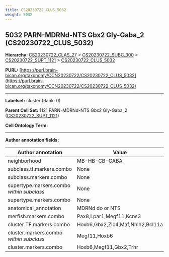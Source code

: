 ```yaml
---
title: CS20230722_CLUS_5032
weight: 5032
---
```

## 5032 PARN-MDRNd-NTS Gbx2 Gly-Gaba_2 (CS20230722_CLUS_5032)
<b>Hierarchy: </b>
[CS20230722_CLAS_27](../CS20230722_CLAS_27) >
[CS20230722_SUBC_300](../CS20230722_SUBC_300) >
[CS20230722_SUPT_1121](../CS20230722_SUPT_1121) >
[CS20230722_CLUS_5032](../CS20230722_CLUS_5032)

**PURL:** [https://purl.brain-bican.org/taxonomy/CCN20230722/CS20230722_CLUS_5032](https://purl.brain-bican.org/taxonomy/CCN20230722/CS20230722_CLUS_5032)

---


**Labelset:** cluster (Rank: 0)

**Parent Cell Set:** 1121 PARN-MDRNd-NTS Gbx2 Gly-Gaba_2 ([CS20230722_SUPT_1121](../CS20230722_SUPT_1121))



**Cell Ontology Term:** 

[MARKER GENES.]: #


---

[TRANSFERRED ANNOTATIONS.]: #


[AUTHOR ANNOTATION FIELDS.]: #


**Author annotation fields:**

| Author annotation | Value |
|-------------------|-------|
|neighborhood|MB-HB-CB-GABA|
|subclass.tf.markers.combo|None|
|subclass.markers.combo|None|
|supertype.markers.combo _within subclass_|None|
|supertype.markers.combo|None|
|anatomical_annotation|MDRNd do or NTS|
|merfish.markers.combo|Pax8,Lpar1,Megf11,Kcns3|
|cluster.TF.markers.combo|Hoxb6,Gbx2,Zic4,Maf,Nhlh2,Bcl11a|
|cluster.markers.combo _within subclass_|Megf11,Hoxb6|
|cluster.markers.combo|Hoxb6,Megf11,Gbx2,Trhr|
